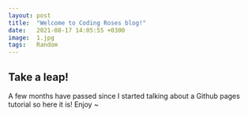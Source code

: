 ```yaml
---
layout: post
title:  "Welcome to Coding Roses blog!"
date:   2021-08-17 14:05:55 +0300
image:  1.jpg
tags:   Random
---
```


## Take a leap! 

A few months have passed since I started talking about a Github pages tutorial so here it is! 
Enjoy ~ 
